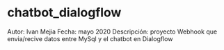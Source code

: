 # chatbot_dialogflow
Autor: Ivan Mejia
Fecha: mayo 2020
Descripción: proyecto Webhook que envia/recive datos entre MySql y el chatbot en Dialogflow
